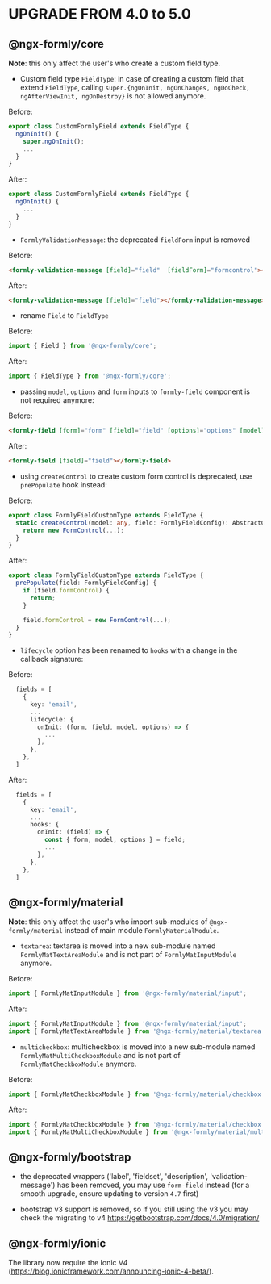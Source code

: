 UPGRADE FROM 4.0 to 5.0
=======================

@ngx-formly/core
----------------
**Note**: this only affect the user's who create a custom field type.

 * Custom field type `FieldType`: in case of creating a custom field that extend `FieldType`, calling `super.{ngOnInit, ngOnChanges, ngDoCheck, ngAfterViewInit, ngOnDestroy}` is not allowed anymore.

Before:
```ts
export class CustomFormlyField extends FieldType {
  ngOnInit() {
    super.ngOnInit();
    ...
  }
}
```

After:
```ts
export class CustomFormlyField extends FieldType {
  ngOnInit() {
    ...
  }
}
```

 * `FormlyValidationMessage`: the deprecated `fieldForm` input is removed

Before:
```html
<formly-validation-message [field]="field"  [fieldForm]="formcontrol"></formly-validation-message>
```
After:
```html
<formly-validation-message [field]="field"></formly-validation-message>
```

 * rename `Field` to `FieldType`

Before:
```ts
import { Field } from '@ngx-formly/core';
```
After:
```ts
import { FieldType } from '@ngx-formly/core';
```

 * passing `model`, `options` and `form` inputs to `formly-field` component is not required anymore:

Before:
```html
<formly-field [form]="form" [field]="field" [options]="options" [model]="model"></formly-field>
```
After:
```html
<formly-field [field]="field"></formly-field>
```

 * using `createControl` to create custom form control is deprecated, use `prePopulate` hook instead:

Before:
```ts
export class FormlyFieldCustomType extends FieldType {
  static createControl(model: any, field: FormlyFieldConfig): AbstractControl {
    return new FormControl(...);
  }
}
```
After:
```ts
export class FormlyFieldCustomType extends FieldType {
  prePopulate(field: FormlyFieldConfig) {
    if (field.formControl) {
      return;
    }

    field.formControl = new FormControl(...);
  }
}
```

 * `lifecycle` option has been renamed to `hooks` with a change in the callback signature:

Before:
```ts
  fields = [
    {
      key: 'email',
      ...
      lifecycle: {
        onInit: (form, field, model, options) => {
          ...
        },
      },
    },
  ]
```
After:
```ts
  fields = [
    {
      key: 'email',
      ...
      hooks: {
        onInit: (field) => {
          const { form, model, options } = field;
          ...
        },
      },
    },
  ]
```

@ngx-formly/material
--------------------
**Note**: this only affect the user's who import sub-modules of `@ngx-formly/material` instead of main module `FormlyMaterialModule`.

 * `textarea`: textarea is moved into a new sub-module named `FormlyMatTextAreaModule` and is not part of `FormlyMatInputModule` anymore.

Before:
```ts
import { FormlyMatInputModule } from '@ngx-formly/material/input';
```
After:
```ts
import { FormlyMatInputModule } from '@ngx-formly/material/input';
import { FormlyMatTextAreaModule } from '@ngx-formly/material/textarea';
```

 * `multicheckbox`: multicheckbox is moved into a new sub-module named `FormlyMatMultiCheckboxModule` and is not part of `FormlyMatCheckboxModule` anymore.

Before:
```ts
import { FormlyMatCheckboxModule } from '@ngx-formly/material/checkbox';
```
After:
```ts
import { FormlyMatCheckboxModule } from '@ngx-formly/material/checkbox';
import { FormlyMatMultiCheckboxModule } from '@ngx-formly/material/multicheckbox';
```

@ngx-formly/bootstrap
---------------------
 * the deprecated wrappers ('label', 'fieldset', 'description', 'validation-message') has been removed, you may use `form-field` instead (for a smooth upgrade, ensure updating to version `4.7` first)

 * bootstrap v3 support is removed, so if you still using the v3 you may check the migrating to v4 https://getbootstrap.com/docs/4.0/migration/


@ngx-formly/ionic
-----------------

The library now require the Ionic V4 (https://blog.ionicframework.com/announcing-ionic-4-beta/).
